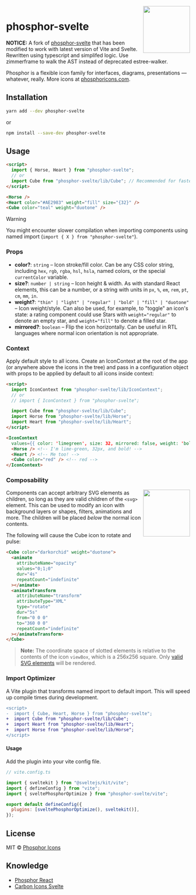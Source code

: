 <img src="./meta/phosphor-mark-tight-yellow.png" width="128" align="right" />

# phosphor-svelte

**NOTICE:** A fork of [phosphor-svelte](https://github.com/haruaki07/phosphor-svelte) that has been modified to work with latest version of Vite and Svelte. Rewritten using typescript and simplifed logic. Use zimmerframe to walk the AST instead of deprecated estree-walker.

Phosphor is a flexible icon family for interfaces, diagrams, presentations — whatever, really. More icons at [phosphoricons.com](https://phosphoricons.com).

## Installation

```bash
yarn add --dev phosphor-svelte
```

or

```bash
npm install --save-dev phosphor-svelte
```

## Usage

```html
<script>
  import { Horse, Heart } from "phosphor-svelte";
  // or
  import Cube from "phosphor-svelte/lib/Cube"; // Recommended for faster compiling
</script>

<Horse />
<Heart color="#AE2983" weight="fill" size="{32}" />
<Cube color="teal" weight="duotone" />
```

> [!WARNING]
> You might encounter slower compilation when importing components using named import (`import { X } from "phosphor-svelte"`).

### Props

- **color?**: `string` – Icon stroke/fill color. Can be any CSS color string, including `hex`, `rgb`, `rgba`, `hsl`, `hsla`, named colors, or the special `currentColor` variable.
- **size?**: `number | string` – Icon height & width. As with standard React elements, this can be a number, or a string with units in `px`, `%`, `em`, `rem`, `pt`, `cm`, `mm`, `in`.
- **weight?**: `"thin" | "light" | "regular" | "bold" | "fill" | "duotone"` – Icon weight/style. Can also be used, for example, to "toggle" an icon's state: a rating component could use Stars with `weight="regular"` to denote an empty star, and `weight="fill"` to denote a filled star.
- **mirrored?**: `boolean` – Flip the icon horizontally. Can be useful in RTL languages where normal icon orientation is not appropriate.

### Context

Apply default style to all icons. Create an IconContext at the root of the app (or anywhere above the icons in the tree) and pass in a configuration object with props to be applied by default to all icons inside context:

```html
<script>
  import IconContext from "phosphor-svelte/lib/IconContext";
  // or
  // import { IconContext } from "phosphor-svelte";

  import Cube from "phosphor-svelte/lib/Cube";
  import Horse from "phosphor-svelte/lib/Horse";
  import Heart from "phosphor-svelte/lib/Heart";
</script>

<IconContext
  values={{ color: 'limegreen', size: 32, mirrored: false, weight: 'bold' }}>
  <Horse /> <!-- I'm lime-green, 32px, and bold! -->
  <Heart /> <!-- Me too! -->
  <Cube color="red" /> <!-- red -->
</IconContext>
```

### Composability

<img src="./meta/cube-rotate.svg" width="128" align="right" />

Components can accept arbitrary SVG elements as children, so long as they are valid children of the `<svg>` element. This can be used to modify an icon with background layers or shapes, filters, animations and more. The children will be placed _below_ the normal icon contents.

The following will cause the Cube icon to rotate and pulse:

```html
<Cube color="darkorchid" weight="duotone">
  <animate
    attributeName="opacity"
    values="0;1;0"
    dur="4s"
    repeatCount="indefinite"
  ></animate>
  <animateTransform
    attributeName="transform"
    attributeType="XML"
    type="rotate"
    dur="5s"
    from="0 0 0"
    to="360 0 0"
    repeatCount="indefinite"
  ></animateTransform>
</Cube>
```

> **Note:** The coordinate space of slotted elements is relative to the contents of the icon `viewBox`, which is a 256x256 square. Only [valid SVG elements](https://developer.mozilla.org/en-US/docs/Web/SVG/Element#SVG_elements_by_category) will be rendered.

### Import Optimizer

A Vite plugin that transforms named import to default import. This will speed up compile times during development.

```diff
<script>
-  import { Cube, Heart, Horse } from "phosphor-svelte";
+  import Cube from "phosphor-svelte/lib/Cube";
+  import Heart from "phosphor-svelte/lib/Heart";
+  import Horse from "phosphor-svelte/lib/Horse";
</script>
```

#### Usage

Add the plugin into your vite config file.

```javascript
// vite.config.ts

import { sveltekit } from "@sveltejs/kit/vite";
import { defineConfig } from "vite";
import { sveltePhosphorOptimize } from "phosphor-svelte/vite";

export default defineConfig({
  plugins: [sveltePhosphorOptimize(), sveltekit()],
});
```

## License

MIT © [Phosphor Icons](https://github.com/phosphor-icons)

## Knowledge

- [Phosphor React](https://github.com/phosphor-icons/phosphor-react/)
- [Carbon Icons Svelte](https://github.com/IBM/carbon-icons-svelte/)
